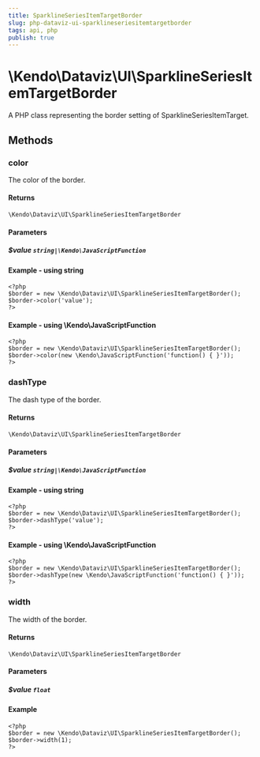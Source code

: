 ```yaml
---
title: SparklineSeriesItemTargetBorder
slug: php-dataviz-ui-sparklineseriesitemtargetborder
tags: api, php
publish: true
---
```


# \Kendo\Dataviz\UI\SparklineSeriesItemTargetBorder

A PHP class representing the border setting of SparklineSeriesItemTarget.


## Methods

### color
The color of the border.

#### Returns
`\Kendo\Dataviz\UI\SparklineSeriesItemTargetBorder`

#### Parameters

##### $value `string|\Kendo\JavaScriptFunction`



#### Example  - using string
    <?php
    $border = new \Kendo\Dataviz\UI\SparklineSeriesItemTargetBorder();
    $border->color('value');
    ?>

#### Example  - using \Kendo\JavaScriptFunction
    <?php
    $border = new \Kendo\Dataviz\UI\SparklineSeriesItemTargetBorder();
    $border->color(new \Kendo\JavaScriptFunction('function() { }'));
    ?>

### dashType
The dash type of the border.

#### Returns
`\Kendo\Dataviz\UI\SparklineSeriesItemTargetBorder`

#### Parameters

##### $value `string|\Kendo\JavaScriptFunction`



#### Example  - using string
    <?php
    $border = new \Kendo\Dataviz\UI\SparklineSeriesItemTargetBorder();
    $border->dashType('value');
    ?>

#### Example  - using \Kendo\JavaScriptFunction
    <?php
    $border = new \Kendo\Dataviz\UI\SparklineSeriesItemTargetBorder();
    $border->dashType(new \Kendo\JavaScriptFunction('function() { }'));
    ?>

### width
The width of the border.

#### Returns
`\Kendo\Dataviz\UI\SparklineSeriesItemTargetBorder`

#### Parameters

##### $value `float`



#### Example 
    <?php
    $border = new \Kendo\Dataviz\UI\SparklineSeriesItemTargetBorder();
    $border->width(1);
    ?>


